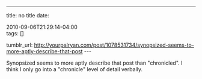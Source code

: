 ---
title: no title
date:

 2010-09-06T21:29:14-04:00  
tags:  []

tumblr_url:
http://yourpalryan.com/post/1078531734/synopsized-seems-to-more-aptly-describe-that-post
\-\--

Synopsized seems to more aptly describe that post than "chronicled". I
think I only go into a "chronicle" level of detail verbally.
